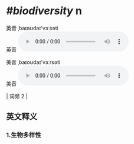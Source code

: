 # ***\#biodiversity*** n
英音 ˌbaɪəʊdaɪ'vɜːsəti  
英音
<audio src="./media/biodiversity1.aac" controls="controls"></audio>

美音 ˌbaɪoʊdaɪ'vɜːrsəti  
美音
<audio src="./media/biodiversity2.aac" controls="controls"></audio>



| 词频 2 |  

英文释义
---
### 1.**生物多样性**  


